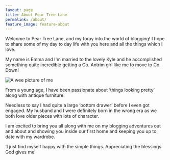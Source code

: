 ```yaml
---
layout: page
title: About Pear Tree Lane
permalink: /about/
feature_image: feature-about
---
```


Welcome to Pear Tree Lane, and my foray into the world of blogging!  I hope to share some of my day to day life with you here and all the things which I love.My name is Emma and I'm married to the lovely Kyle and he accomplished something quite incredible getting a Co. Antrim girl like me to move to Co. Down!

![A wee picture of me](../img/post-assets/emma.jpg)
From a young age, I have been passionate about ‘things looking pretty’ along with antique furniture.
Needless to say I had quite a large ‘bottom drawer’ before I even got engaged. My husband and I were definitely  born in the wrong era as we both love older pieces with lots of character.
I am excited to bring you all along with me on my blogging adventures out and about and showing you inside our first home and keeping you up to date with my wardrobe.‘I just find myself happy with the simple things. Appreciating the blessings God gives me’



